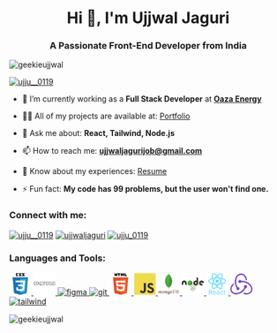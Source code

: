 <h1 align="center">Hi 👋, I'm Ujjwal Jaguri</h1>
<h3 align="center">A Passionate Front-End Developer from India</h3>

<p align="left"> <img src="https://komarev.com/ghpvc/?username=geekieujjwal&label=Profile%20views&color=0e75b6&style=flat" alt="geekieujjwal" /> </p>

<p align="left"> <a href="https://twitter.com/ujju__0119" target="blank"><img src="https://img.shields.io/twitter/follow/ujju__0119?logo=twitter&style=for-the-badge" alt="ujju__0119" /></a> </p>

- 🌱 I’m currently working as a **Full Stack Developer** at **[Oaza Energy](https://oaza.energy/)**

- 👨‍💻 All of my projects are available at: [Portfolio](https://geekieujjwal.vercel.app/)

- 💬 Ask me about: **React, Tailwind, Node.js**

- 📫 How to reach me: **ujjwaljagurijob@gmail.com**

- 📄 Know about my experiences: [Resume](https://www.dropbox.com/scl/fi/66x3ufjdzh59du6kujtmz/Ujjwal-Resume.pdf?rlkey=mntunb1e84n04muv3sriuy238&dl=0)

- ⚡ Fun fact: **My code has 99 problems, but the user won't find one.**

<h3 align="left">Connect with me:</h3>
<p align="left">
<a href="https://twitter.com/ujju__0119" target="blank"><img align="center" src="https://raw.githubusercontent.com/rahuldkjain/github-profile-readme-generator/master/src/images/icons/Social/twitter.svg" alt="ujju__0119" height="30" width="40" /></a>
<a href="https://linkedin.com/in/ujjwal-jaguri" target="blank"><img align="center" src="https://raw.githubusercontent.com/rahuldkjain/github-profile-readme-generator/master/src/images/icons/Social/linked-in-alt.svg" alt="ujjwaljaguri" height="30" width="40" /></a>
<a href="https://instagram.com/ujju_0119" target="blank"><img align="center" src="https://raw.githubusercontent.com/rahuldkjain/github-profile-readme-generator/master/src/images/icons/Social/instagram.svg" alt="ujju_0119" height="30" width="40" /></a>
</p>

<h3 align="left">Languages and Tools:</h3>
<p align="left"> <a href="https://www.w3schools.com/css/" target="_blank" rel="noreferrer"> <img src="https://raw.githubusercontent.com/devicons/devicon/master/icons/css3/css3-original-wordmark.svg" alt="css3" width="40" height="40"/> </a> <a href="https://expressjs.com" target="_blank" rel="noreferrer"> <img src="https://raw.githubusercontent.com/devicons/devicon/master/icons/express/express-original-wordmark.svg" alt="express" width="40" height="40"/> </a> <a href="https://www.figma.com/" target="_blank" rel="noreferrer"> <img src="https://www.vectorlogo.zone/logos/figma/figma-icon.svg" alt="figma" width="40" height="40"/> </a> <a href="https://git-scm.com/" target="_blank" rel="noreferrer"> <img src="https://www.vectorlogo.zone/logos/git-scm/git-scm-icon.svg" alt="git" width="40" height="40"/> </a> <a href="https://www.w3.org/html/" target="_blank" rel="noreferrer"> <img src="https://raw.githubusercontent.com/devicons/devicon/master/icons/html5/html5-original-wordmark.svg" alt="html5" width="40" height="40"/> </a> <a href="https://developer.mozilla.org/en-US/docs/Web/JavaScript" target="_blank" rel="noreferrer"> <img src="https://raw.githubusercontent.com/devicons/devicon/master/icons/javascript/javascript-original.svg" alt="javascript" width="40" height="40"/> </a> <a href="https://www.mongodb.com/" target="_blank" rel="noreferrer"> <img src="https://raw.githubusercontent.com/devicons/devicon/master/icons/mongodb/mongodb-original-wordmark.svg" alt="mongodb" width="40" height="40"/> </a> <a href="https://nodejs.org" target="_blank" rel="noreferrer"> <img src="https://raw.githubusercontent.com/devicons/devicon/master/icons/nodejs/nodejs-original-wordmark.svg" alt="nodejs" width="40" height="40"/> </a> <a href="https://reactjs.org/" target="_blank" rel="noreferrer"> <img src="https://raw.githubusercontent.com/devicons/devicon/master/icons/react/react-original-wordmark.svg" alt="react" width="40" height="40"/> </a> <a href="https://redux.js.org" target="_blank" rel="noreferrer"> <img src="https://raw.githubusercontent.com/devicons/devicon/master/icons/redux/redux-original.svg" alt="redux" width="40" height="40"/> </a> <a href="https://tailwindcss.com/" target="_blank" rel="noreferrer"> <img src="https://www.vectorlogo.zone/logos/tailwindcss/tailwindcss-icon.svg" alt="tailwind" width="40" height="40"/> </a> </p>

<p><img align="center" src="https://github-readme-stats.vercel.app/api/top-langs?username=geekieujjwal&show_icons=true&locale=en&layout=compact" alt="geekieujjwal" /></p>
